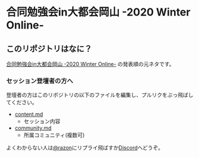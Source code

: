 # 合同勉強会in大都会岡山 -2020 Winter Online-

## このリポジトリはなに？

[合同勉強会in大都会岡山 -2020 Winter Online-](https://connpass.com/event/189232/) の発表順の元ネタです。  

### セッション登壇者の方へ

登壇者の方はこのリポジトリの以下のファイルを編集し、プルリクをぶっ飛ばしてください。

- [content.md](https://github.com/gbdaitokai/gbdaitokai2020winter/blob/master/content.md)
  * セッション内容
- [community.md](https://github.com/gbdaitokai/gbdaitokai2020winter/blob/master/community.md)
  * 所属コミュニティ(複数可)

よくわからない人は[@razon](https://twitter.com/razon)にリプライ飛ばすか[Discord](https://discord.gg/sURynp3)へどうぞ。
